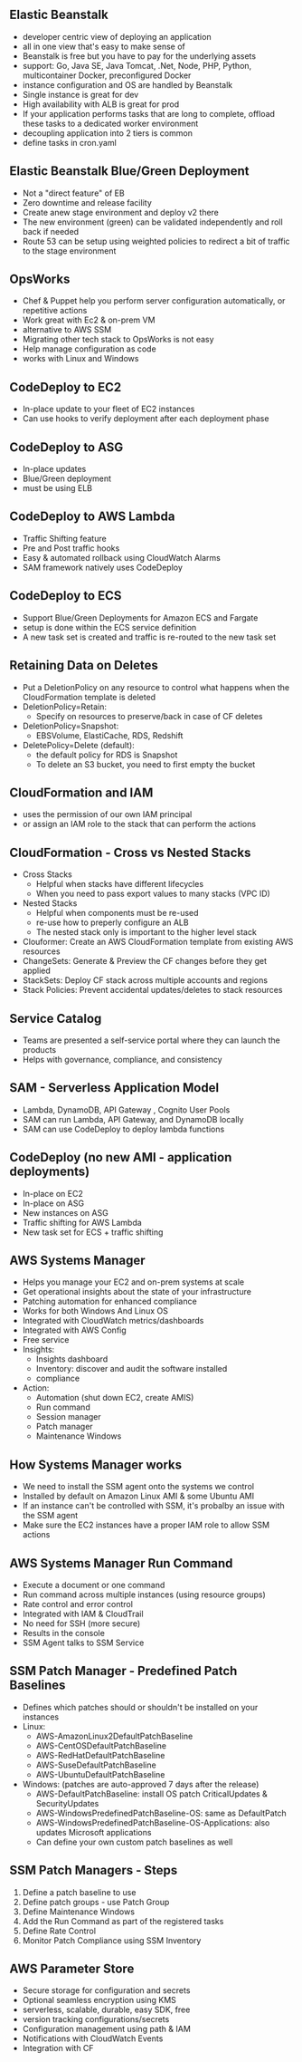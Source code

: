 ## Elastic Beanstalk
- developer centric view of deploying an application
- all in one view that's easy to make sense of
- Beanstalk is free but you have to pay for the underlying assets
- support: Go, Java SE, Java Tomcat, .Net, Node, PHP, Python, multicontainer Docker, preconfigured Docker
- instance configuration and OS are handled by Beanstalk
- Single instance is great for dev
- High availability with ALB is great for prod
- If your application performs tasks that are long to complete, offload these tasks to a dedicated worker environment
- decoupling application into 2 tiers is common
- define tasks in cron.yaml

## Elastic Beanstalk Blue/Green Deployment
- Not a "direct feature" of EB
- Zero downtime and release facility
- Create anew stage environment and deploy v2 there
- The new environment (green) can be validated independently and roll back if needed
- Route 53 can be setup using weighted policies to redirect a bit of traffic to the stage environment

## OpsWorks
- Chef & Puppet help you perform server configuration automatically, or repetitive actions
- Work great with Ec2 & on-prem VM
- alternative to AWS SSM
- Migrating other tech stack to OpsWorks is not easy
- Help manage configuration as code
- works with Linux and Windows

## CodeDeploy to EC2
- In-place update to your fleet of EC2 instances
- Can use hooks to verify deployment after each deployment phase

## CodeDeploy to ASG
- In-place updates
- Blue/Green deployment
- must be using ELB

## CodeDeploy to AWS Lambda
- Traffic Shifting feature
- Pre and Post traffic hooks
- Easy & automated rollback using CloudWatch Alarms
- SAM framework natively uses CodeDeploy

## CodeDeploy to ECS
- Support Blue/Green Deployments for Amazon ECS and Fargate
- setup is done within the ECS service definition
- A new task set is created and traffic is re-routed to the new task set

## Retaining Data on Deletes
- Put a DeletionPolicy on any resource to control what happens when the CloudFormation template is deleted
- DeletionPolicy=Retain:
  - Specify on resources to preserve/back in case of CF deletes
- DeletionPolicy=Snapshot:
  - EBSVolume, ElastiCache, RDS, Redshift
- DeletePolicy=Delete (default):
  - the default policy for RDS is Snapshot
  - To delete an S3 bucket, you need to first empty the bucket

## CloudFormation and IAM
- uses the permission of our own IAM principal
- or assign an IAM role to the stack that can perform the actions

## CloudFormation - Cross vs Nested Stacks
- Cross Stacks
  - Helpful when stacks have different lifecycles
  - When you need to pass export values to many stacks (VPC ID)
- Nested Stacks
  - Helpful when components must be re-used
  - re-use how to preperly configure an ALB
  - The nested stack only is important to the higher level stack
- Clouformer: Create an AWS CloudFormation template from existing AWS resources
- ChangeSets: Generate & Preview the CF changes before they get applied
- StackSets: Deploy CF stack across multiple accounts and regions
- Stack Policies: Prevent accidental updates/deletes to stack resources

## Service Catalog
- Teams are presented a self-service portal where they can launch the products
- Helps with governance, compliance, and consistency

## SAM - Serverless Application Model
- Lambda, DynamoDB, API Gateway , Cognito User Pools
- SAM can run Lambda, API Gateway, and DynamoDB locally
- SAM can use CodeDeploy to deploy lambda functions

## CodeDeploy (no new AMI - application deployments)
- In-place on EC2
- In-place on ASG
- New instances on ASG
- Traffic shifting for AWS Lambda
- New task set for ECS + traffic shifting

## AWS Systems Manager
- Helps you manage your EC2 and on-prem systems at scale
- Get operational insights about the state of your infrastructure
- Patching automation for enhanced compliance
- Works for both Windows And Linux OS
- Integrated with CloudWatch metrics/dashboards
- Integrated with AWS Config
- Free service
- Insights:
  - Insights dashboard
  - Inventory: discover and audit the software installed
  - compliance
- Action:
  - Automation (shut down EC2, create AMIS)
  - Run command
  - Session manager
  - Patch manager
  - Maintenance Windows

## How Systems Manager works
- We need to install the SSM agent onto the systems we control
- Installed by default on Amazon Linux AMI & some Ubuntu AMI
- If an instance can't be controlled with SSM, it's probalby an issue with the SSM agent
- Make sure the EC2 instances have a proper IAM role to allow SSM actions

## AWS Systems Manager Run Command
- Execute a document or one command
- Run command across multiple instances (using resource groups)
- Rate control and error control
- Integrated with IAM & CloudTrail
- No need for SSH (more secure)
- Results in the console
- SSM Agent talks to SSM Service

## SSM Patch Manager - Predefined Patch Baselines
- Defines which patches should or shouldn't be installed on your instances
- Linux:
  - AWS-AmazonLinux2DefaultPatchBaseline
  - AWS-CentOSDefaultPatchBaseline
  - AWS-RedHatDefaultPatchBaseline
  - AWS-SuseDefaultPatchBaseline
  - AWS-UbuntuDefaultPatchBaseline
- Windows: (patches are auto-approved 7 days after the release)
  - AWS-DefaultPatchBaseline: install OS patch CriticalUpdates & SecurityUpdates
  - AWS-WindowsPredefinedPatchBaseline-OS: same as DefaultPatch
  - AWS-WindowsPredefinedPatchBaseline-OS-Applications: also updates Microsoft applications
  - Can define your own custom patch baselines as well
## SSM Patch Managers - Steps
1. Define a patch baseline to use
2. Define patch groups - use Patch Group
3. Define Maintenance Windows
4. Add the Run Command as part of the registered tasks
5. Define Rate Control
6. Monitor Patch Compliance using SSM Inventory

## AWS Parameter Store
- Secure storage for configuration and secrets
- Optional seamless encryption using KMS
- serverless, scalable, durable, easy SDK, free
- version tracking configurations/secrets
- Configuration management using path & IAM
- Notifications with CloudWatch Events
- Integration with CF